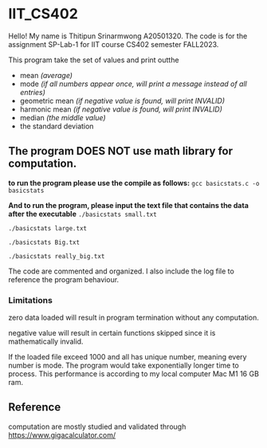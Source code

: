 # IIT_CS402
Hello! My name is Thitipun Srinarmwong A20501320.
The code is for the assignment SP-Lab-1 for IIT course CS402 semester FALL2023.

This program take the set of values and print outthe 

  - mean _(average)_
  - mode _(if all numbers appear once, will print a message instead of all entries)_
  - geometric mean _(if negative value is found, will print INVALID)_
  - harmonic mean _(if negative value is found, will print INVALID)_
  - median _(the middle value)_
  - the standard deviation

## The program DOES NOT use math library for computation.

**to run the program please use the compile as follows:**
  `gcc basicstats.c -o basicstats`

**And to run the program, please input the text file that contains the data after the executable**
  `./basicstats small.txt`
  
  `./basicstats large.txt`
  
  `./basicstats Big.txt`
  
  `./basicstats really_big.txt`

The code are commented and organized. I also include the log file to reference the program behaviour.

### Limitations
  zero data loaded will result in program termination without any computation.
  
  negative value will result in certain functions skipped since it is mathematically invalid.
  
  If the loaded file exceed 1000 and all has unique number, meaning every number is mode. 
  The program would take exponentially longer time to process. This performance is according to my local computer Mac M1 16 GB ram.
  
## Reference

  computation are mostly studied and validated through
  https://www.gigacalculator.com/

